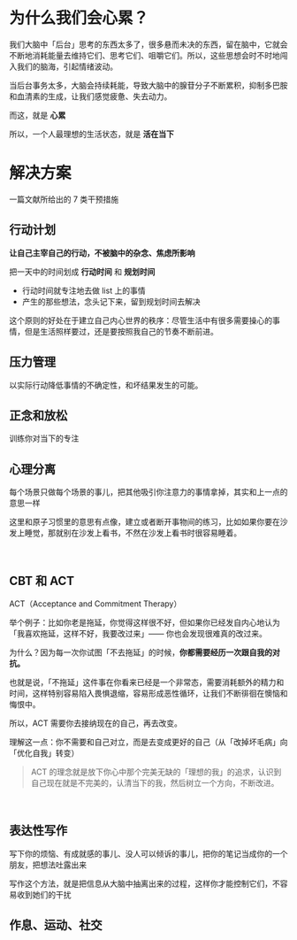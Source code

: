# 为什么我们会心累？

我们大脑中「后台」思考的东西太多了，很多悬而未决的东西，留在脑中，它就会不断地消耗能量去维持它们、思考它们、咀嚼它们。所以，这些思想会时不时地闯入我们的脑海，引起情绪波动。

当后台事务太多，大脑会持续耗能，导致大脑中的腺苷分子不断累积，抑制多巴胺和血清素的生成，让我们感觉疲惫、失去动力。

而这，就是 **心累**

所以，一个人最理想的生活状态，就是 **活在当下**

# 解决方案

一篇文献所给出的 7 类干预措施

## 行动计划

**让自己主宰自己的行动，不被脑中的杂念、焦虑所影响**

把一天中的时间划成 **行动时间** 和 **规划时间**

- 行动时间就专注地去做 list 上的事情
- 产生的那些想法，念头记下来，留到规划时间去解决

这个原则的好处在于建立自己内心世界的秩序：尽管生活中有很多需要操心的事情，但是生活照样要过，还是要按照我自己的节奏不断前进。
<br>

## 压力管理

以实际行动降低事情的不确定性，和坏结果发生的可能。
<br>

## 正念和放松

训练你对当下的专注
<br>

## 心理分离

每个场景只做每个场景的事儿，把其他吸引你注意力的事情拿掉，其实和上一点的意思一样

这里和原子习惯里的意思有点像，建立或者断开事物间的练习，比如如果你要在沙发上睡觉，那就别在沙发上看书，不然在沙发上看书时很容易睡着。

<br>

## CBT 和 ACT

ACT（Acceptance and Commitment Therapy）

举个例子：比如你老是拖延，你觉得这样很不好，但如果你已经发自内心地认为「我喜欢拖延，这样不好，我要改过来」—— 你也会发现很难真的改过来。

为什么？因为每一次你试图「不去拖延」的时候，**你都需要经历一次跟自我的对抗。**

也就是说，「不拖延」这件事在你看来已经是一个非常态，需要消耗额外的精力和时间，这样特别容易陷入畏惧退缩，容易形成恶性循环，让我们不断徘徊在懊恼和悔恨中。

所以，ACT 需要你去接纳现在的自己，再去改变。

理解这一点：你不需要和自己对立，而是去变成更好的自己（从「改掉坏毛病」向「优化自我」转变）

> ACT 的理念就是放下你心中那个完美无缺的「理想的我」的追求，认识到自己现在就是不完美的，认清当下的我，然后树立一个方向，不断改进。

<br>

## 表达性写作

写下你的烦恼、有成就感的事儿、没人可以倾诉的事儿，把你的笔记当成你的一个朋友，把想法吐露出来

写作这个方法，就是把信息从大脑中抽离出来的过程，这样你才能控制它们，不容易收到她们的干扰
<br>

## 作息、运动、社交


